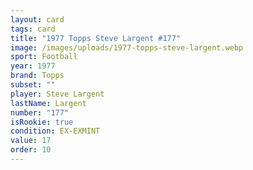 ```yaml
---
layout: card
tags: card
title: "1977 Topps Steve Largent #177"
image: /images/uploads/1977-topps-steve-largent.webp
sport: Football
year: 1977
brand: Topps
subset: ""
player: Steve Largent
lastName: Largent
number: "177"
isRookie: true
condition: EX-EXMINT
value: 17
order: 10
---
```

